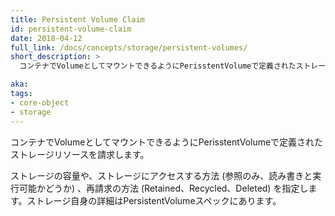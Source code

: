 ```yaml
---
title: Persistent Volume Claim
id: persistent-volume-claim
date: 2018-04-12
full_link: /docs/concepts/storage/persistent-volumes/
short_description: >
  コンテナでVolumeとしてマウントできるようにPerisstentVolumeで定義されたストレージリソースを請求します。

aka: 
tags:
- core-object
- storage
---
```

 コンテナでVolumeとしてマウントできるようにPerisstentVolumeで定義されたストレージリソースを請求します。

<!--more--> 

ストレージの容量や、ストレージにアクセスする方法 (参照のみ、読み書きと実行可能かどうか) 、再請求の方法 (Retained、Recycled、Deleted) を指定します。ストレージ自身の詳細はPersistentVolumeスペックにあります。
